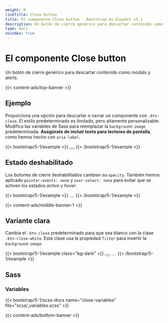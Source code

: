 ```yaml
---
weight: 9
linkTitle: Close button
title: El componente Close button · Bootstrap en Español v5.1
description: Un botón de cierre genérico para descartar contenido como modals y alerts.
type: docs
noindex: true
---
```


# El componente Close button

Un botón de cierre genérico para descartar contenido como modals y alerts.

{{< content-ads/top-banner >}}

## Ejemplo

Proporciona una opción para descartar o cerrar un componente con `.btn-close`. El estilo predeterminado es limitado, pero altamente personalizable. Modifica las variables de Sass para reemplazar la `background-image` predeterminada. **Asegúrate de incluir texto para lectores de pantalla**, como hemos hecho con `aria-label`.

{{< bootstrap/5-1/example >}}
<button type="button" class="btn-close" aria-label="Cerrar"></button>
{{< /bootstrap/5-1/example >}}

## Estado deshabilitado

Los botones de cierre deshabilitados cambian su `opacity`. También hemos aplicado `pointer-events: none` y `user-select: none` para evitar que se activen los estados *active* y *hover*.

{{< bootstrap/5-1/example >}}
<button type="button" class="btn-close" disabled aria-label="Cerrar"></button>
{{< /bootstrap/5-1/example >}}

{{< content-ads/middle-banner-1 >}}

## Variante clara

Cambia el `.btn-close` predeterminado para que sea blanco con la clase `.btn-close-white`. Esta clase usa la propiedad `filter` para invertir la `background-image`.

{{< bootstrap/5-1/example class="bg-dark" >}}
<button type="button" class="btn-close btn-close-white" aria-label="Cerrar"></button>
<button type="button" class="btn-close btn-close-white" disabled aria-label="Cerrar"></button>
{{< /bootstrap/5-1/example >}}

## Sass

### Variables

{{< bootstrap/5-1/scss-docs name="close-variables" file="scss/_variables.scss" >}}

{{< content-ads/bottom-banner >}}